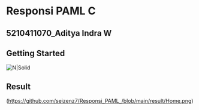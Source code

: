 # Responsi PAML C
## 5210411070_Aditya Indra W
## Getting Started
![N|Solid](https://dart.dev/assets/img/logo/logo-white-text.svg)
## Result
(https://github.com/seizenz7/Responsi_PAML_/blob/main/result/Home.png)

